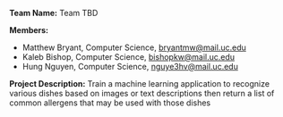**Team Name:** Team TBD

**Members:**
- Matthew Bryant, Computer Science, bryantmw@mail.uc.edu
- Kaleb Bishop, Computer Science, bishopkw@mail.uc.edu
- Hung Nguyen, Computer Science, nguye3hv@mail.uc.edu

**Project Description:** Train a machine learning application to recognize various dishes based on images or text descriptions then return a list of common allergens that may be used with those dishes
